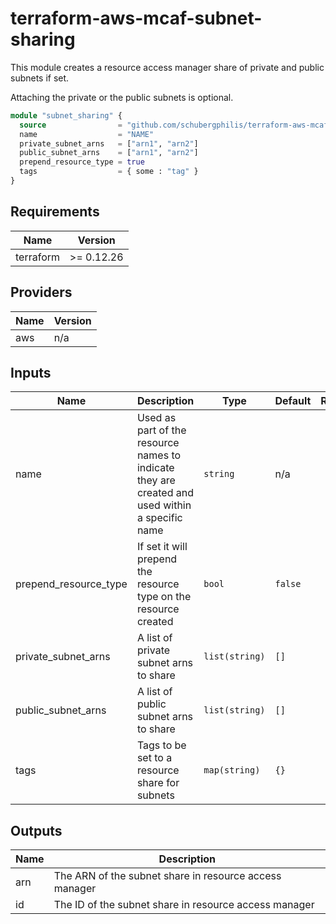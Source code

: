 # terraform-aws-mcaf-subnet-sharing

This module creates a resource access manager share of private and public subnets if set.

Attaching the private or the public subnets is optional.

```terraform
module "subnet_sharing" {
  source                = "github.com/schubergphilis/terraform-aws-mcaf-subnet-sharing"
  name                  = "NAME"
  private_subnet_arns   = ["arn1", "arn2"]
  public_subnet_arns    = ["arn1", "arn2"]
  prepend_resource_type = true
  tags                  = { some : "tag" }
}
```

<!--- BEGIN_TF_DOCS --->
## Requirements

| Name | Version |
|------|---------|
| terraform | >= 0.12.26 |

## Providers

| Name | Version |
|------|---------|
| aws | n/a |

## Inputs

| Name | Description | Type | Default | Required |
|------|-------------|------|---------|:--------:|
| name | Used as part of the resource names to indicate they are created and used within a specific name | `string` | n/a | yes |
| prepend\_resource\_type | If set it will prepend the resource type on the resource created | `bool` | `false` | no |
| private\_subnet\_arns | A list of private subnet arns to share | `list(string)` | `[]` | no |
| public\_subnet\_arns | A list of public subnet arns to share | `list(string)` | `[]` | no |
| tags | Tags to be set to a resource share for subnets | `map(string)` | `{}` | no |

## Outputs

| Name | Description |
|------|-------------|
| arn | The ARN of the subnet share in resource access manager |
| id | The ID of the subnet share in resource access manager |

<!--- END_TF_DOCS --->
